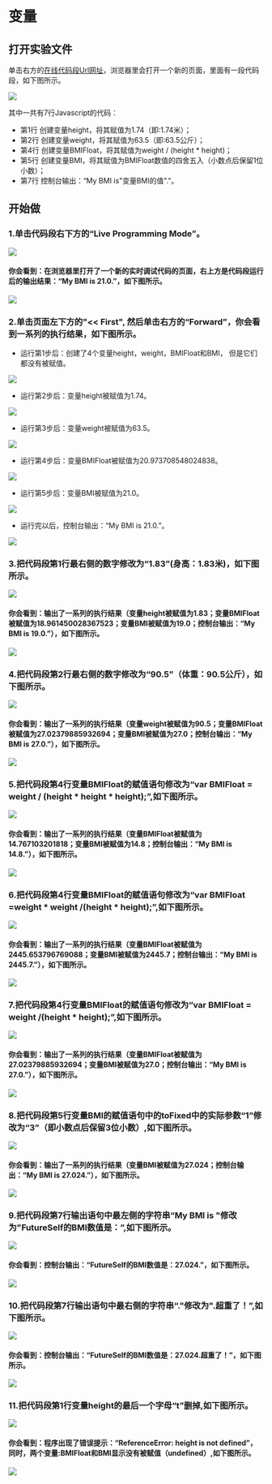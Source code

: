 ﻿# 变量

## 打开实验文件

单击右方的[在线代码段Url网址](http://pythontutor.com/visualize.html#code=var%20height%20%3D%201.74%3B%0Avar%20weight%20%3D%2063.5%3B%0A%20%20%20%0Avar%20BMIFloat%20%3D%20weight%20/%20%28height%20*%20height%29%3B%0Avar%20BMI%20%3D%20BMIFloat.toFixed%281%29%3B%0A%0Aconsole.log%28%22My%20BMI%20is%20%22%20%2B%20BMI%20%2B%20%22.%22%29%3B&cumulative=false&heapPrimitives=nevernest&mode=edit&origin=opt-frontend.js&py=js&rawInputLstJSON=%5B%5D&textReferences=false)，浏览器里会打开一个新的页面，里面有一段代码段，如下图所示。

![](/images/快速掌握编程的基础知识/变量/png/0.png)

其中一共有7行Javascript的代码：

- 第1行 创建变量height，将其赋值为1.74（即:1.74米）；
- 第2行 创建变量weight，将其赋值为63.5（即:63.5公斤）；
- 第4行 创建变量BMIFloat，将其赋值为weight / (height * height)；
- 第5行 创建变量BMI，将其赋值为BMIFloat数值的四舍五入（小数点后保留1位小数）；
- 第7行 控制台输出：“My BMI is"变量BMI的值"."。

## 开始做

### 1.单击代码段右下方的“Live Programming Mode”。

![](/images/快速掌握编程的基础知识/变量/png/1a.png)

#### 你会看到：在浏览器里打开了一个新的实时调试代码的页面，右上方是代码段运行后的输出结果：“My BMI is 21.0.”，如下图所示。

![](/images/快速掌握编程的基础知识/变量/png/1b.png)

### 2.单击页面左下方的"<< First", 然后单击右方的“Forward”，你会看到一系列的执行结果，如下图所示。

- 运行第1步后：创建了4个变量height，weight，BMIFloat和BMI， 但是它们都没有被赋值。

![](/images/快速掌握编程的基础知识/变量/png/2b1.png)

- 运行第2步后：变量height被赋值为1.74。

![](/images/快速掌握编程的基础知识/变量/png/2b2.png)

- 运行第3步后：变量weight被赋值为63.5。

![](/images/快速掌握编程的基础知识/变量/png/2b3.png)

- 运行第4步后：变量BMIFloat被赋值为20.973708548024838。

![](/images/快速掌握编程的基础知识/变量/png/2b4.png)

- 运行第5步后：变量BMI被赋值为21.0。

![](/images/快速掌握编程的基础知识/变量/png/2b5.png)

- 运行完以后，控制台输出：“My BMI is 21.0.”。

![](/images/快速掌握编程的基础知识/变量/png/2b6.png)

### 3.把代码段第1行最右侧的数字修改为“1.83”(身高：1.83米)，如下图所示。

![](/images/快速掌握编程的基础知识/变量/png/3a.png)

#### 你会看到：输出了一系列的执行结果（变量height被赋值为1.83；变量BMIFloat被赋值为18.961450028367523；变量BMI被赋值为19.0；控制台输出：“My BMI is 19.0.”），如下图所示。

![](/images/快速掌握编程的基础知识/变量/png/3b.png)

### 4.把代码段第2行最右侧的数字修改为“90.5”（体重：90.5公斤），如下图所示。

![](/images/快速掌握编程的基础知识/变量/png/4a.png)

#### 你会看到：输出了一系列的执行结果（变量weight被赋值为90.5；变量BMIFloat被赋值为27.02379885932694；变量BMI被赋值为27.0；控制台输出：“My BMI is 27.0.”），如下图所示。

![](/images/快速掌握编程的基础知识/变量/png/4b.png)

### 5.把代码段第4行变量BMIFloat的赋值语句修改为“var BMIFloat = weight / (height * height * height);”,如下图所示。

![](/images/快速掌握编程的基础知识/变量/png/5a.png)

#### 你会看到：输出了一系列的执行结果（变量BMIFloat被赋值为14.767103201818；变量BMI被赋值为14.8；控制台输出：“My BMI is 14.8.”），如下图所示。

![](/images/快速掌握编程的基础知识/变量/png/5b.png)

### 6.把代码段第4行变量BMIFloat的赋值语句修改为“var BMIFloat =weight * weight /(height * height);”,如下图所示。

![](/images/快速掌握编程的基础知识/变量/png/6a.png)

#### 你会看到：输出了一系列的执行结果（变量BMIFloat被赋值为2445.653796769088；变量BMI被赋值为2445.7；控制台输出：“My BMI is 2445.7.”），如下图所示。

![](/images/快速掌握编程的基础知识/变量/png/6b.png)

### 7.把代码段第4行变量BMIFloat的赋值语句修改为“var BMIFloat = weight /(height * height);”,如下图所示。

![](/images/快速掌握编程的基础知识/变量/png/7a.png)

#### 你会看到：输出了一系列的执行结果（变量BMIFloat被赋值为27.02379885932694；变量BMI被赋值为27.0；控制台输出：“My BMI is 27.0.”），如下图所示。

![](/images/快速掌握编程的基础知识/变量/png/7b.png)

### 8.把代码段第5行变量BMI的赋值语句中的toFixed中的实际参数“1”修改为“3”（即小数点后保留3位小数）,如下图所示。

![](/images/快速掌握编程的基础知识/变量/png/8a.png)

#### 你会看到：输出了一系列的执行结果（变量BMI被赋值为27.024；控制台输出：“My BMI is 27.024.”），如下图所示。

![](/images/快速掌握编程的基础知识/变量/png/8b.png)

### 9.把代码段第7行输出语句中最左侧的字符串“My BMI is "修改为"FutureSelf的BMI数值是：”,如下图所示。

![](/images/快速掌握编程的基础知识/变量/png/9a.png)

#### 你会看到：控制台输出：“FutureSelf的BMI数值是：27.024.”，如下图所示。

![](/images/快速掌握编程的基础知识/变量/png/9b.png)

### 10.把代码段第7行输出语句中最右侧的字符串“."修改为".超重了！”,如下图所示。

![](/images/快速掌握编程的基础知识/变量/png/10a.png)

#### 你会看到：控制台输出：“FutureSelf的BMI数值是：27.024.超重了！”，如下图所示。

![](/images/快速掌握编程的基础知识/变量/png/10b.png)

### 11.把代码段第1行变量height的最后一个字母“t”删掉,如下图所示。

![](/images/快速掌握编程的基础知识/变量/png/11a.png)

#### 你会看到：程序出现了错误提示：“ReferenceError: height is not defined”，同时，两个变量:BMIFloat和BMI显示没有被赋值（undefined）,如下图所示。

![](/images/快速掌握编程的基础知识/变量/png/11b.png)


